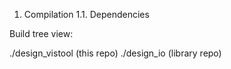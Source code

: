 1. Compilation
1.1. Dependencies

Build tree view:

 ./design_vistool (this repo)
 ./design_io (library repo)


